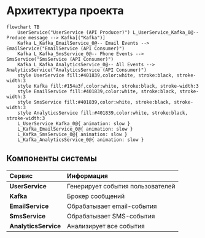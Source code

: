 # Архитектура проекта

```mermaid
flowchart TB
    UserService("UserService (API Producer)") L_UserService_Kafka_0@-- Produce message --> Kafka[("Kafka")]
    Kafka L_Kafka_EmailService_0@-- Email Events --> EmailService("EmailService (API Consumer)")
    Kafka L_Kafka_SmsService_0@-- Phone Events --> SmsService("SmsService (API Consumer)")
    Kafka L_Kafka_AnalyticsService_0@-- All Events --> AnalyticsService("AnalyticsService (API Consumer)")
    style UserService fill:#401839,color:white, stroke:black, stroke-width:3
    style Kafka fill:#154a3f,color:white, stroke:black, stroke-width:3
    style EmailService fill:#401839,color:white, stroke:black, stroke-width:3
    style SmsService fill:#401839,color:white, stroke:black, stroke-width:3
    style AnalyticsService fill:#401839,color:white, stroke:black, stroke-width:3
    L_UserService_Kafka_0@{ animation: slow } 
    L_Kafka_EmailService_0@{ animation: slow } 
    L_Kafka_SmsService_0@{ animation: slow } 
    L_Kafka_AnalyticsService_0@{ animation: slow }
```

## Компоненты системы

| Сервис | Информация |
|:-------|:-----------|
| **UserService** | Генерирует события пользователей |
| **Kafka** | Брокер сообщений |
| **EmailService** | Обрабатывает email-события |
| **SmsService** | Обрабатывает SMS-события |
| **AnalyticsService** | Анализирует все события 
